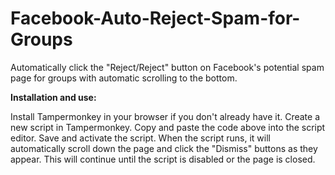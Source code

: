 # Facebook-Auto-Reject-Spam-for-Groups
Automatically click the "Reject/Reject" button on Facebook's potential spam page for groups with automatic scrolling to the bottom.


**Installation and use:**

Install Tampermonkey in your browser if you don't already have it.
Create a new script in Tampermonkey.
Copy and paste the code above into the script editor.
Save and activate the script.
When the script runs, it will automatically scroll down the page and click the "Dismiss" buttons as they appear. This will continue until the script is disabled or the page is closed.
